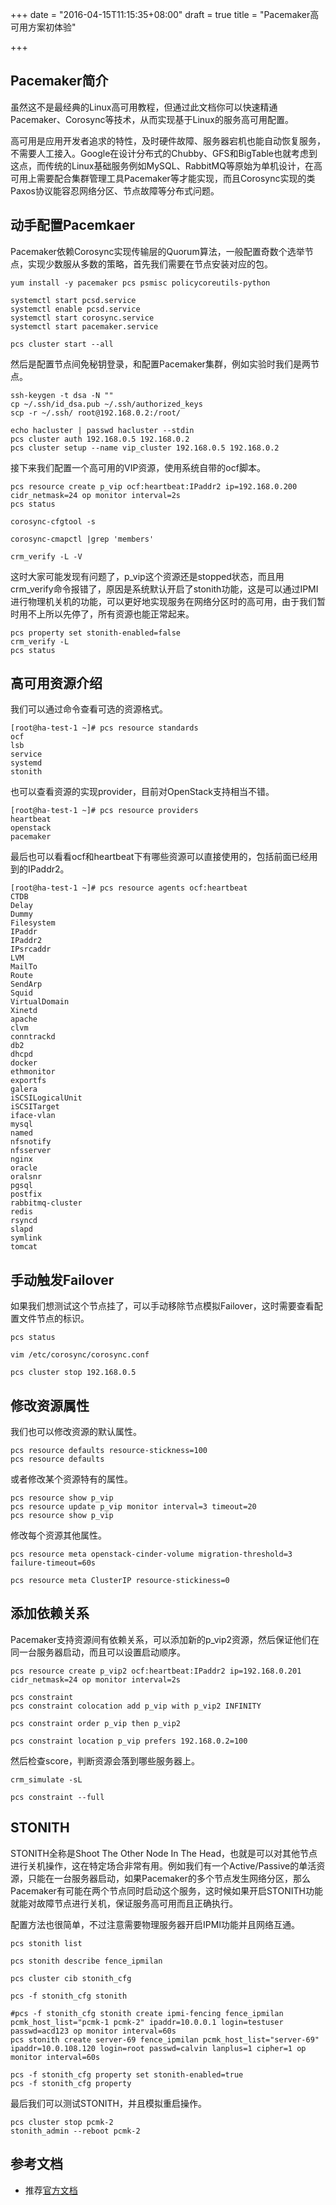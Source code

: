 +++
date = "2016-04-15T11:15:35+08:00"
draft = true
title = "Pacemaker高可用方案初体验"

+++

## Pacemaker简介

虽然这不是最经典的Linux高可用教程，但通过此文档你可以快速精通Pacemaker、Corosync等技术，从而实现基于Linux的服务高可用配置。

高可用是应用开发者追求的特性，及时硬件故障、服务器宕机也能自动恢复服务，不需要人工接入。Google在设计分布式的Chubby、GFS和BigTable也就考虑到这点，而传统的Linux基础服务例如MySQL、RabbitMQ等原始为单机设计，在高可用上需要配合集群管理工具Pacemaker等才能实现，而且Corosync实现的类Paxos协议能容忍网络分区、节点故障等分布式问题。

## 动手配置Pacemkaer

Pacemaker依赖Corosync实现传输层的Quorum算法，一般配置奇数个选举节点，实现少数服从多数的策略，首先我们需要在节点安装对应的包。

```
yum install -y pacemaker pcs psmisc policycoreutils-python

systemctl start pcsd.service
systemctl enable pcsd.service
systemctl start corosync.service
systemctl start pacemaker.service

pcs cluster start --all
```

然后是配置节点间免秘钥登录，和配置Pacemaker集群，例如实验时我们是两节点。

```
ssh-keygen -t dsa -N ""
cp ~/.ssh/id_dsa.pub ~/.ssh/authorized_keys
scp -r ~/.ssh/ root@192.168.0.2:/root/

echo hacluster | passwd hacluster --stdin
pcs cluster auth 192.168.0.5 192.168.0.2
pcs cluster setup --name vip_cluster 192.168.0.5 192.168.0.2
```

接下来我们配置一个高可用的VIP资源，使用系统自带的ocf脚本。

```
pcs resource create p_vip ocf:heartbeat:IPaddr2 ip=192.168.0.200 cidr_netmask=24 op monitor interval=2s
pcs status

corosync-cfgtool -s

corosync-cmapctl |grep 'members'

crm_verify -L -V
```

这时大家可能发现有问题了，p_vip这个资源还是stopped状态，而且用crm_verify命令报错了，原因是系统默认开启了stonith功能，这是可以通过IPMI进行物理机关机的功能，可以更好地实现服务在网络分区时的高可用，由于我们暂时用不上所以先停了，所有资源也能正常起来。

```
pcs property set stonith-enabled=false
crm_verify -L
pcs status
```

## 高可用资源介绍

我们可以通过命令查看可选的资源格式。

```
[root@ha-test-1 ~]# pcs resource standards
ocf
lsb
service
systemd
stonith
```

也可以查看资源的实现provider，目前对OpenStack支持相当不错。

```
[root@ha-test-1 ~]# pcs resource providers
heartbeat
openstack
pacemaker
```

最后也可以看看ocf和heartbeat下有哪些资源可以直接使用的，包括前面已经用到的IPaddr2。

```
[root@ha-test-1 ~]# pcs resource agents ocf:heartbeat
CTDB
Delay
Dummy
Filesystem
IPaddr
IPaddr2
IPsrcaddr
LVM
MailTo
Route
SendArp
Squid
VirtualDomain
Xinetd
apache
clvm
conntrackd
db2
dhcpd
docker
ethmonitor
exportfs
galera
iSCSILogicalUnit
iSCSITarget
iface-vlan
mysql
named
nfsnotify
nfsserver
nginx
oracle
oralsnr
pgsql
postfix
rabbitmq-cluster
redis
rsyncd
slapd
symlink
tomcat
```

## 手动触发Failover

如果我们想测试这个节点挂了，可以手动移除节点模拟Failover，这时需要查看配置文件节点的标识。

```
pcs status

vim /etc/corosync/corosync.conf

pcs cluster stop 192.168.0.5
```

## 修改资源属性

我们也可以修改资源的默认属性。

```
pcs resource defaults resource-stickness=100
pcs resource defaults
```

或者修改某个资源特有的属性。

```
pcs resource show p_vip
pcs resource update p_vip monitor interval=3 timeout=20
pcs resource show p_vip
```

修改每个资源其他属性。

```
pcs resource meta openstack-cinder-volume migration-threshold=3 failure-timeout=60s

pcs resource meta ClusterIP resource-stickiness=0
```

## 添加依赖关系

Pacemaker支持资源间有依赖关系，可以添加新的p_vip2资源，然后保证他们在同一台服务器启动，而且可以设置启动顺序。

```
pcs resource create p_vip2 ocf:heartbeat:IPaddr2 ip=192.168.0.201 cidr_netmask=24 op monitor interval=2s

pcs constraint
pcs constraint colocation add p_vip with p_vip2 INFINITY

pcs constraint order p_vip then p_vip2

pcs constraint location p_vip prefers 192.168.0.2=100
```

然后检查score，判断资源会落到哪些服务器上。

```
crm_simulate -sL

pcs constraint --full
```

## STONITH

STONITH全称是Shoot The Other Node In The Head，也就是可以对其他节点进行关机操作，这在特定场合非常有用。例如我们有一个Active/Passive的单活资源，只能在一台服务器启动，如果Pacemaker的多个节点发生网络分区，那么Pacemaker有可能在两个节点同时启动这个服务，这时候如果开启STONITH功能就能对故障节点进行关机，保证服务高可用而且正确执行。

配置方法也很简单，不过注意需要物理服务器开启IPMI功能并且网络互通。

```
pcs stonith list

pcs stonith describe fence_ipmilan

pcs cluster cib stonith_cfg

pcs -f stonith_cfg stonith

#pcs -f stonith_cfg stonith create ipmi-fencing fence_ipmilan pcmk_host_list="pcmk-1 pcmk-2" ipaddr=10.0.0.1 login=testuser passwd=acd123 op monitor interval=60s
pcs stonith create server-69 fence_ipmilan pcmk_host_list="server-69" ipaddr=10.0.108.120 login=root passwd=calvin lanplus=1 cipher=1 op monitor interval=60s

pcs -f stonith_cfg property set stonith-enabled=true
pcs -f stonith_cfg property
```

最后我们可以测试STONITH，并且模拟重启操作。

```
pcs cluster stop pcmk-2
stonith_admin --reboot pcmk-2
```

## 参考文档

* 推荐[官方文档](http://clusterlabs.org/doc/en-US/Pacemaker/1.1-pcs/html-single/Clusters_from_Scratch/index.html)
